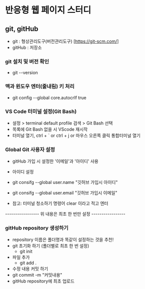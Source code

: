 # 반응형 웹 페이지 스터디

## git, gitHub

- git : 형상관리도구(버전관리도구) [https://git-scm.com/]
- gitHub : 저장소

### git 설치 및 버전 확인

- git --version

### 맥과 윈도우 엔터(줄내림) 키 처리

- git config --global core.autocrlf true

### VS Code 터미널 설정(Git Bash)

- 설정 > terminal default profile 검색 > Git Bash 선택
- 목록에 Git Bash 없을 시 VScode 재시작
- 터미널 열기, ctrl + ` or ctrl + j or 마우스 오른쪽 클릭 통합터미널 열기

### Global Git 사용자 설정

- gitHub 가입 시 설정한 '이메일'과 '아이디' 사용
- 아이디 설정
- git consifg --global user.name "깃허브 가입시 아이디"
- git consifg --global user.email "깃허브 가입시 이메일"

- 참고: 터미널 청소하기 명령어 clear 이라고 적고 엔터

----------------- 위 내용은 최초 한 번만 설정 -----------------

### gitHub repository 생성하기

- repository 이름은 폴더명과 똑같이 설정하는 것을 추천!
- git 초기화 하기 (폴더별로 최초 한 번 설정)
  - git init
- 파일 추가
  - git add .
- 수정 내용 커밋 하기
- git commit -m "커밋내용" <!-- 커밋내용에 내가 적을 것 작성 -->
- gitHub repository에 최초 업로드
